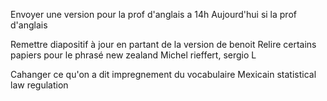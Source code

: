 Envoyer une version pour la prof d'anglais a 14h 
Aujourd'hui si la prof d'anglais

Remettre diapositif à jour en partant de la version de benoit
Relire certains papiers pour le phrasé new zealand
Michel rieffert, sergio L

Cahanger ce qu'on a dit impregnement du vocabulaire
Mexicain statistical law regulation
